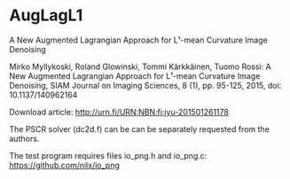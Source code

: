 # AugLagL1

A New Augmented Lagrangian Approach for L¹-mean Curvature Image Denoising

Mirko Myllykoski, Roland Glowinski, Tommi Kärkkäinen, Tuomo Rossi: A New Augmented Lagrangian Approach for L¹-mean Curvature Image Denoising, SIAM Journal on Imaging Sciences, 8 (1), pp. 95-125, 2015, doi: 10.1137/140962164

Download article: http://urn.fi/URN:NBN:fi:jyu-201501261178

The PSCR solver (dc2d.f) can be can be separately requested from the authors.

The test program requires files io_png.h and io_png.c: https://github.com/nilx/io_png
